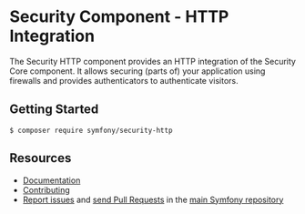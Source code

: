 Security Component - HTTP Integration
=====================================

The Security HTTP component provides an HTTP integration of the Security Core
component. It allows securing (parts of) your application using firewalls and
provides authenticators to authenticate visitors.

Getting Started
---------------

```
$ composer require symfony/security-http
```

Resources
---------

 * [Documentation](https://symfony.com/doc/current/components/security.html)
 * [Contributing](https://symfony.com/doc/current/contributing/index.html)
 * [Report issues](https://github.com/symfony/symfony/issues) and
   [send Pull Requests](https://github.com/symfony/symfony/pulls)
   in the [main Symfony repository](https://github.com/symfony/symfony)
